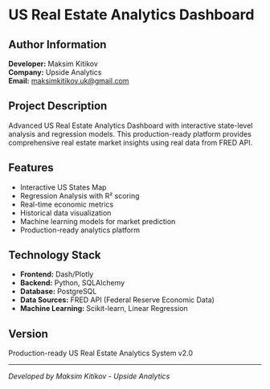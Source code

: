 # US Real Estate Analytics Dashboard

## Author Information

**Developer:** Maksim Kitikov  
**Company:** Upside Analytics  
**Email:** maksimkitikov.uk@gmail.com  

## Project Description

Advanced US Real Estate Analytics Dashboard with interactive state-level analysis and regression models. This production-ready platform provides comprehensive real estate market insights using real data from FRED API.

## Features

- Interactive US States Map
- Regression Analysis with R² scoring
- Real-time economic metrics
- Historical data visualization
- Machine learning models for market prediction
- Production-ready analytics platform

## Technology Stack

- **Frontend:** Dash/Plotly
- **Backend:** Python, SQLAlchemy
- **Database:** PostgreSQL
- **Data Sources:** FRED API (Federal Reserve Economic Data)
- **Machine Learning:** Scikit-learn, Linear Regression

## Version

Production-ready US Real Estate Analytics System v2.0

---

*Developed by Maksim Kitikov - Upside Analytics*
